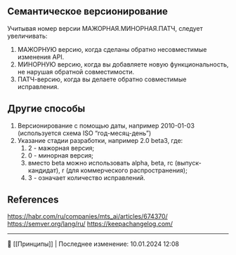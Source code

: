 ## Семантическое версионирование

Учитывая номер версии МАЖОРНАЯ.МИНОРНАЯ.ПАТЧ, следует увеличивать:

1. МАЖОРНУЮ версию, когда сделаны обратно несовместимые изменения API.
2. МИНОРНУЮ версию, когда вы добавляете новую функциональность, не нарушая обратной совместимости.
3. ПАТЧ-версию, когда вы делаете обратно совместимые исправления.
## Другие способы
1. Версионирование с помощью даты, например 2010-01-03 (используется схема ISO “год-месяц-день”) 
2. Указание стадии разработки, например 2.0 beta3, где:
    1. 2 - мажорная версия;
    2. 0 - минорная версия;
    3. вместо beta можно использовать alpha, beta, rc (выпуск-кандидат), r (для коммерческого распространения);
    4. 3 - означает количество исправлений.
## References
https://habr.com/ru/companies/mts_ai/articles/674370/
https://semver.org/lang/ru/
https://keepachangelog.com/

----
📂 [[Принципы]] | Последнее изменение: 10.01.2024 12:08